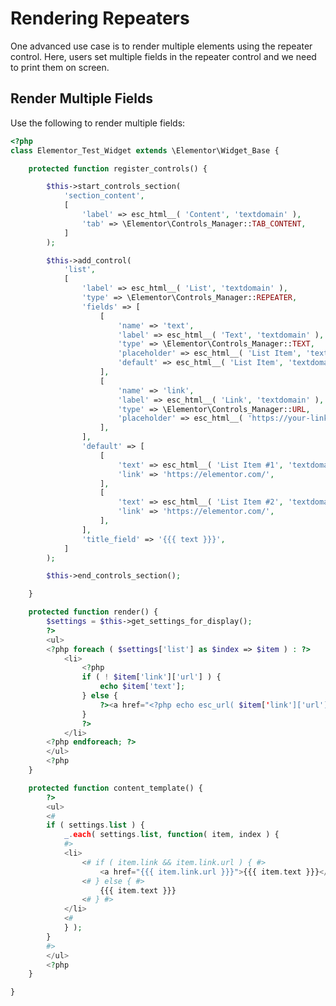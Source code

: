 # Rendering Repeaters

<Badge type="tip" vertical="top" text="Elementor Core" /> <Badge type="warning" vertical="top" text="Intermediate" />

One advanced use case is to render multiple elements using the repeater control. Here, users set multiple fields in the repeater control and we need to print them on screen.

## Render Multiple Fields

Use the following to render multiple fields:

```php {14-46,55-67,73-89}
<?php
class Elementor_Test_Widget extends \Elementor\Widget_Base {

	protected function register_controls() {

		$this->start_controls_section(
			'section_content',
			[
				'label' => esc_html__( 'Content', 'textdomain' ),
				'tab' => \Elementor\Controls_Manager::TAB_CONTENT,
			]
		);

		$this->add_control(
			'list',
			[
				'label' => esc_html__( 'List', 'textdomain' ),
				'type' => \Elementor\Controls_Manager::REPEATER,
				'fields' => [
					[
						'name' => 'text',
						'label' => esc_html__( 'Text', 'textdomain' ),
						'type' => \Elementor\Controls_Manager::TEXT,
						'placeholder' => esc_html__( 'List Item', 'textdomain' ),
						'default' => esc_html__( 'List Item', 'textdomain' ),
					],
					[
						'name' => 'link',
						'label' => esc_html__( 'Link', 'textdomain' ),
						'type' => \Elementor\Controls_Manager::URL,
						'placeholder' => esc_html__( 'https://your-link.com', 'textdomain' ),
					],
				],
				'default' => [
					[
						'text' => esc_html__( 'List Item #1', 'textdomain' ),
						'link' => 'https://elementor.com/',
					],
					[
						'text' => esc_html__( 'List Item #2', 'textdomain' ),
						'link' => 'https://elementor.com/',
					],
				],
				'title_field' => '{{{ text }}}',
			]
		);

		$this->end_controls_section();

	}

	protected function render() {
		$settings = $this->get_settings_for_display();
		?>
		<ul>
		<?php foreach ( $settings['list'] as $index => $item ) : ?>
			<li>
				<?php
				if ( ! $item['link']['url'] ) {
					echo $item['text'];
				} else {
					?><a href="<?php echo esc_url( $item['link']['url'] ); ?>"><?php echo $item['text']; ?></a><?php
				}
				?>
			</li>
		<?php endforeach; ?>
		</ul>
		<?php
	}

	protected function content_template() {
		?>
		<ul>
		<#
		if ( settings.list ) {
			_.each( settings.list, function( item, index ) {
			#>
			<li>
				<# if ( item.link && item.link.url ) { #>
					<a href="{{{ item.link.url }}}">{{{ item.text }}}</a>
				<# } else { #>
					{{{ item.text }}}
				<# } #>
			</li>
			<#
			} );
		}
		#>
		</ul>
		<?php
	}

}
```
